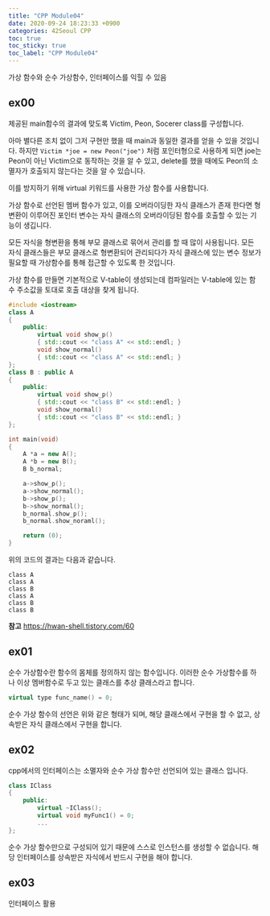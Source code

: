 ```yaml
---
title: "CPP Module04"
date: 2020-09-24 18:23:33 +0900
categories: 42Seoul CPP
toc: true
toc_sticky: true
toc_label: "CPP Module04"
---
```


가상 함수와 순수 가상함수, 인터페이스를 익힐 수 있음

## ex00

제공된 main함수의 결과에 맞도록 Victim, Peon, Socerer class를 구성합니다.

아마 별다른 조치 없이 그저 구현만 했을 때 main과 동일한 결과를 얻을 수 있을 것입니다. 하지만 ```Victim *joe = new Peon("joe")``` 처럼 포인터형으로 사용하게 되면 joe는 Peon이 아닌 Victim으로 동작하는 것을 알 수 있고, delete를 했을 때에도 Peon의 소멸자가 호출되지 않는다는 것을 알 수 있습니다.

이를 방지하기 위해 virtual 키워드를 사용한 가상 함수를 사용합니다.

가상 함수로 선언된 멤버 함수가 있고, 이를 오버라이딩한 자식 클래스가 존재 한다면 형변환이 이루어진 포인터 변수는 자식 클래스의 오버라이딩된 함수를 호출할 수 있는 기능이 생깁니다.

모든 자식을 형변환을 통해 부모 클래스로 묶어서 관리를 할 때 많이 사용됩니다. 모든 자식 클래스들은 부모 클래스로 형변환되어 관리되다가 자식 클래스에 있는 변수 정보가 필요할 때 가상함수를 통해 접근할 수 있도록 한 것입니다.

가상 함수를 만들면 기본적으로 V-table이 생성되는데 컴파일러는 V-table에 있는 함수 주소값을 토대로 호출 대상을 찾게 됩니다.

```cpp
#include <iostream>
class A
{
	public:
		virtual void show_p()
		{ std::cout << "class A" << std::endl; }
		void show_normal()
		{ std::cout << "class A" << std::endl; }
};
class B : public A
{
	public:
		virtual void show_p()
		{ std::cout << "class B" << std::endl; }
		void show_normal()
		{ std::cout << "class B" << std::endl; }
};

int main(void)
{
	A *a = new A();
	A *b = new B();
	B b_normal;

	a->show_p();
	a->show_normal();
	b->show_p();
	b->show_normal();
	b_normal.show_p();
	b_normal.show_noraml();

	return (0);
}
```

위의 코드의 결과는 다음과 같습니다.

```
class A
class A
class B
class A
class B
class B
```

**참고**
<https://hwan-shell.tistory.com/60>

## ex01

순수 가상함수란 함수의 몸체를 정의하지 않는 함수입니다.
이러한 순수 가상함수를 하나 이상 멤버함수로 두고 있는 클래스를 추상 클래스라고 합니다.

```cpp
virtual type func_name() = 0;
```

순수 가상 함수의 선언은 위와 같은 형태가 되며, 해당 클래스에서 구현을 할 수 없고, 상속받은 자식 클래스에서 구현을 합니다.

## ex02

cpp에서의 인터페이스는 소멸자와 순수 가상 함수만 선언되어 있는 클래스 입니다.

```cpp
class IClass
{
	public:
		virtual ~IClass();
		virtual void myFunc1() = 0;
		...
};
```

순수 가상 함수만으로 구성되어 있기 때문에 스스로 인스턴스를 생성할 수 없습니다. 해당 인터페이스를 상속받은 자식에서 반드시 구현을 해야 합니다.

## ex03

인터페이스 활용
